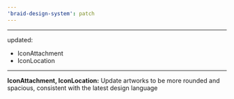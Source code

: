 ```yaml
---
'braid-design-system': patch
---
```


---
updated:
  - IconAttachment
  - IconLocation
---

**IconAttachment, IconLocation:** Update artworks to be more rounded and spacious, consistent with the latest design language